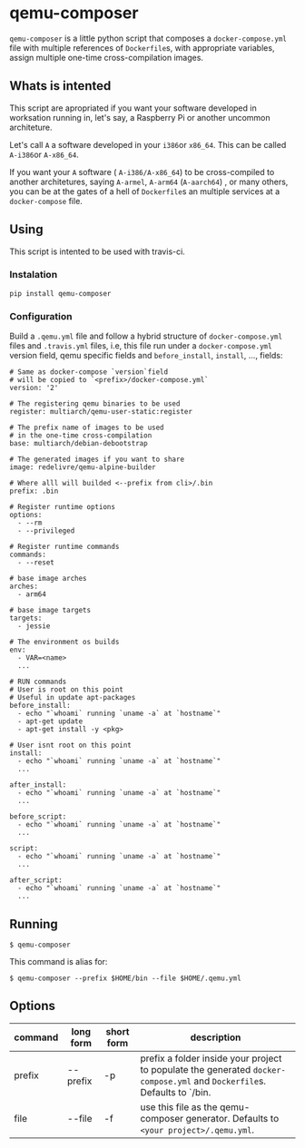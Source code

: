 # qemu-composer

`qemu-composer` is a little python script that composes a `docker-compose.yml` file with multiple references of `Dockerfile`s, with appropriate variables, assign multiple one-time cross-compilation images. 

## Whats is intented

This script are apropriated if you want your software developed in worksation running in, let's say, a Raspberry Pi or another uncommon architeture.

Let's call `A` a software developed in your `i386`or `x86_64`.  This can be called `A-i386`or `A-x86_64`.

If you want your `A` software ( `A-i386/A-x86_64`)  to be cross-compiled to another architetures, saying `A-armel`, `A-arm64` (`A-aarch64`) , or many others, you can be at the gates of a hell of `Dockerfile`s an multiple services at a `docker-compose` file.

## Using

This script is intented to be used with travis-ci.

### Instalation 

`pip install qemu-composer`

### Configuration

Build a `.qemu.yml` file and follow a hybrid structure of `docker-compose.yml` files and `.travis.yml` files, i.e, this file run under a `docker-compose.yml` version field, qemu specific fields and `before_install`, `install`, ..., fields:

```
# Same as docker-compose `version`field
# will be copied to `<prefix>/docker-compose.yml`
version: '2'

# The registering qemu binaries to be used
register: multiarch/qemu-user-static:register

# The prefix name of images to be used
# in the one-time cross-compilation
base: multiarch/debian-debootstrap

# The generated images if you want to share
image: redelivre/qemu-alpine-builder

# Where alll will builded <--prefix from cli>/.bin
prefix: .bin

# Register runtime options 
options:
  - --rm
  - --privileged

# Register runtime commands
commands:
  - --reset

# base image arches
arches:
  - arm64

# base image targets
targets:
  - jessie

# The environment os builds
env:
  - VAR=<name>
  ...

# RUN commands
# User is root on this point
# Useful in update apt-packages
before_install:
  - echo "`whoami` running `uname -a` at `hostname`"
  - apt-get update
  - apt-get install -y <pkg>

# User isnt root on this point
install:
  - echo "`whoami` running `uname -a` at `hostname`"
  ...
  
after_install:
  - echo "`whoami` running `uname -a` at `hostname`"
  ...

before_script:
  - echo "`whoami` running `uname -a` at `hostname`"
  ...
  
script:
  - echo "`whoami` running `uname -a` at `hostname`"
  ...
  
after_script:
  - echo "`whoami` running `uname -a` at `hostname`"
  ...
```

## Running

`$ qemu-composer`

This command is alias for:

`$ qemu-composer --prefix $HOME/bin --file $HOME/.qemu.yml`

## Options

| command | long form | short form | description                                                                                                                             |
|---------|-----------|------------|-----------------------------------------------------------------------------------------------------------------------------------------|
| prefix  | --prefix  | -p         | prefix a folder inside your project to populate the generated `docker-compose.yml` and `Dockerfile`s. Defaults to `<your project>/bin.  |
| file    | --file    | -f         | use this file as the qemu-composer generator. Defaults to `<your project>/.qemu.yml`.                                                   |
